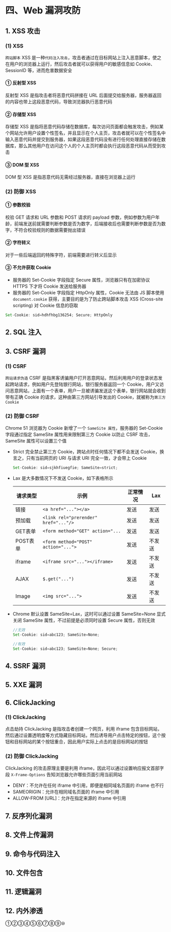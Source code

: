 # 四、Web 漏洞攻防

## 1. XSS 攻击

### (1) XSS

`跨站脚本` XSS 是一种`代码注入攻击`，攻击者通过在目标网站上注入恶意脚本，使之在用户的浏览器上运行，然后攻击者就可以获得用户的敏感信息如 Cookie、SessionID 等，进而危害数据安全

#### ① 反射型 XSS

反射型 XSS 是指攻击者将恶意代码拼接在 URL 后面提交给服务器，服务器返回的内容也带上这段恶意代码，导致浏览器执行恶意代码

#### ② 存储型 XSS

存储型 XSS 是指将恶意代码存储在数据库，每次访问页面都会触发攻击，例如某个网站允许用户设置个性签名，并且显示在个人主页，攻击者就可以在个性签名中输入恶意代码并提交到服务器，如果这段恶意代码没有进行任何处理直接存储在数据库，那么其他用户在访问这个人的个人主页时都会执行这段恶意代码从而受到攻击

#### ③ DOM 型 XSS

DOM 型 XSS 是指恶意代码无需经过服务器，直接在浏览器上运行

### (2) 防御 XSS

#### ① 参数校验

校验 GET 请求和 URL 参数和 POST 请求的 payload 参数，例如参数为用户年龄，前端发送前就需要判断参数是否为数字，后端接收后也需要判断参数是否为数字，不符合校验规则的数据需要抛出错误

#### ② 字符转义

对于一些后端返回的特殊字符，前端需要进行转义后显示

#### ③ 不允许获取 Cookie

* 服务器的 Set-Cookie 字段指定 Secure 属性，浏览器只有在加密协议 HTTPS 下才将 Cookie 发送给服务器
* 服务器的 Set-Cookie 字段指定 HttpOnly 属性，Cookie 无法由 JS 脚本使用 `document.cookie` 获得，主要目的是为了防止跨站脚本攻击 XSS (Cross-site scripting) 对 Cookie 信息的窃取

```javascript
Set-Cookie: sid=hdhfhbg136254; Secure; HttpOnly
```

## 2. SQL 注入

## 3. CSRF 漏洞

### (1) CSRF

`跨站请求伪造` CSRF 是指黑客诱骗用户打开恶意网站，然后利用用户的登录状态发起跨站请求，例如用户先登陆银行网站，银行服务器返回一个 Cookie，用户又访问恶意网站，上面有一个表单，用户一旦被诱骗发送这个表单，银行网站就会收到带有正确 Cookie 的请求，这种由第三方网站引导发出的 Cookie，就被称为`第三方 Cookie`

### (2) 防御 CSRF

Chrome 51 浏览器为 Cookie 新增了一个 `SameSite 属性`，服务器的 Set-Cookie 字段通过指定 SameSite 属性用来限制第三方 Cookie 以防止 CSRF 攻击，SameSite 属性可以设置三个值

* Strict 完全禁止第三方 Cookie，跨站点时任何情况下都不会发送 Cookie，换言之，只有当前网页的 URI 与请求 URI 完全一致，才会带上 Cookie
  
  ```javascript
  Set-Cookie: sid=sjkhfiuegfie; SameSite=strict;
  ```

* Lax 是大多数情况下不发送 Cookie，如下表格所示
  
  |请求类型|示例|正常情况|Lax|
  |-------|----|-------|---|
  |链接    |`<a href="..."></a>`                |发送|发送|
  |预加载  |`<link rel="prerender" href="..."/>`|发送|发送|
  |GET表单 |`<form method="GET" action="...`    |发送|发送|
  |POST表单|`<form method="POST" action="...">` |发送|不发送|
  |iframe  |`<iframe src="..."></iframe>`       |发送|不发送|
  |AJAX    |`$.get("...")`                      |发送|不发送|
  |Image   |`<img src="...">`                   |发送|不发送|

* Chrome 默认设置 SameSite=Lax，这时可以通过设置 SameSite=None 显式关闭 SameSite 属性，不过前提是必须同时设置 Secure 属性，否则无效
  
  ```javascript
  //无效
  Set-Cookie: sid=abc123; SameSite=None;

  //有效
  Set-Cookie: sid=abc123; SameSite=None; Secure;
  ```

## 4. SSRF 漏洞

## 5. XXE 漏洞

## 6. ClickJacking

### (1) ClickJacking

点击劫持 ClickJacking 是指攻击者创建一个网页，利用 iframe 包含目标网站，然后通过设置透明度等方式隐藏目标网站，然后诱导用户点击特定的按钮，这个按钮和目标网站的某个按钮重合，因此用户实际上点击的是目标网站的按钮

### (2) 防御 ClickJacking

ClickJacking 的攻击原理主要是利用 iframe，因此可以通过设置响应报文首部字段 `X-Frame-Options` 告知浏览器允许哪些页面引用当前网站

* DENY：不允许在任何 iframe 中引用，即便是相同域名页面的 iframe 也不行
* SAMEORIGIN：允许在相同域名页面的 iframe 中引用
* ALLOW-FROM [URL]：允许在指定来源的 iframe 中引用

## 7. 反序列化漏洞

## 8. 文件上传漏洞

## 9. 命令与代码注入

## 10. 文件包含

## 11. 逻辑漏洞

## 12. 内外渗透

①②③④⑤⑥⑦⑧⑨⑩
